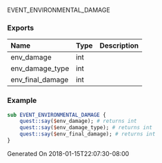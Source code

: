EVENT_ENVIRONMENTAL_DAMAGE
### Exports
**Name**|**Type**|**Description**
:-----|:-----|:-----
env_damage|int|
env_damage_type|int|
env_final_damage|int|
### Example
```perl
sub EVENT_ENVIRONMENTAL_DAMAGE {
	quest::say($env_damage); # returns int
	quest::say($env_damage_type); # returns int
	quest::say($env_final_damage); # returns int
}
```

Generated On 2018-01-15T22:07:30-08:00